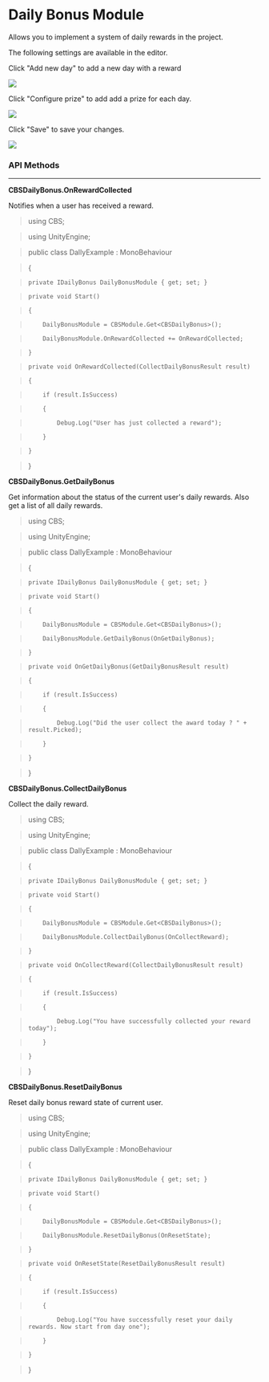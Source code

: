 <h1> Daily Bonus Module </h1>

Allows you to implement a system of daily rewards in the project.

The following settings are available in the editor.

Click "Add new day" to add a new day with a reward

![](https://archbee-image-uploads.s3.amazonaws.com/eJQ_to_S35RjGyX2qhcYY/5qchTff6UOufZviWc-B1N_image.png)

Click "Configure prize" to add add a prize for each day.

![](https://archbee-image-uploads.s3.amazonaws.com/eJQ_to_S35RjGyX2qhcYY/xFpxt8Z4XdzYM6JBPPQuv_image.png)

Click "Save" to save your changes.

![](https://archbee-image-uploads.s3.amazonaws.com/eJQ_to_S35RjGyX2qhcYY/wxAPGzxtV6UQ2sFtHtWtZ_image.png)



### **API Methods**

****

**CBSDailyBonus.OnRewardCollected**

Notifies when a user has received a reward.

> using CBS;

> using UnityEngine;

>

> public class DallyExample : MonoBehaviour

> {

>     private IDailyBonus DailyBonusModule { get; set; }

>

>     private void Start()

>     {

>         DailyBonusModule = CBSModule.Get<CBSDailyBonus>();

>

>         DailyBonusModule.OnRewardCollected += OnRewardCollected;

>     }

>

>     private void OnRewardCollected(CollectDailyBonusResult result)

>     {

>         if (result.IsSuccess)

>         {

>             Debug.Log("User has just collected a reward");

>         }

>     }

> }



**CBSDailyBonus.GetDailyBonus**

Get information about the status of the current user's daily rewards. Also get a list of all daily rewards.

> using CBS;

> using UnityEngine;

>

> public class DallyExample : MonoBehaviour

> {

>     private IDailyBonus DailyBonusModule { get; set; }

>

>     private void Start()

>     {

>         DailyBonusModule = CBSModule.Get<CBSDailyBonus>();

>

>         DailyBonusModule.GetDailyBonus(OnGetDailyBonus);

>     }

>

>     private void OnGetDailyBonus(GetDailyBonusResult result)

>     {

>         if (result.IsSuccess)

>         {

>             Debug.Log("Did the user collect the award today ? " + result.Picked);

>         }

>     }

> }



**CBSDailyBonus.CollectDailyBonus**

Collect the daily reward.

> using CBS;

> using UnityEngine;

>

> public class DallyExample : MonoBehaviour

> {

>     private IDailyBonus DailyBonusModule { get; set; }

>

>     private void Start()

>     {

>         DailyBonusModule = CBSModule.Get<CBSDailyBonus>();

>

>         DailyBonusModule.CollectDailyBonus(OnCollectReward);

>     }

>

>     private void OnCollectReward(CollectDailyBonusResult result)

>     {

>         if (result.IsSuccess)

>         {

>             Debug.Log("You have successfully collected your reward today");

>         }

>     }

> }



**CBSDailyBonus.ResetDailyBonus**

Reset daily bonus reward state of current user.

> using CBS;

> using UnityEngine;

>

> public class DallyExample : MonoBehaviour

> {

>     private IDailyBonus DailyBonusModule { get; set; }

>

>     private void Start()

>     {

>         DailyBonusModule = CBSModule.Get<CBSDailyBonus>();

>

>         DailyBonusModule.ResetDailyBonus(OnResetState);

>     }

>

>     private void OnResetState(ResetDailyBonusResult result)

>     {

>         if (result.IsSuccess)

>         {

>             Debug.Log("You have successfully reset your daily rewards. Now start from day one");

>         }

>     }

> }

